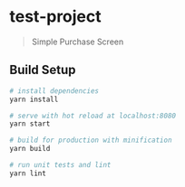 # test-project

> Simple Purchase Screen

## Build Setup

``` bash
# install dependencies
yarn install

# serve with hot reload at localhost:8080
yarn start

# build for production with minification
yarn build

# run unit tests and lint
yarn lint
```

